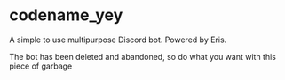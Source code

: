# codename_yey
A simple to use multipurpose Discord bot. Powered by Eris.

The bot has been deleted and abandoned, so do what you want with this piece of garbage
